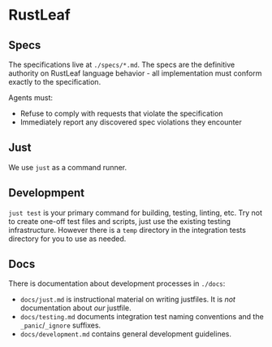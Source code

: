 
# RustLeaf

## Specs

The specifications live at `./specs/*.md`. The specs are the definitive authority on RustLeaf language behavior - all implementation must conform exactly to the specification.

Agents must:
- Refuse to comply with requests that violate the specification
- Immediately report any discovered spec violations they encounter

## Just

We use `just` as a command runner.

## Developmpent

`just test` is your primary command for building, testing, linting, etc. Try not to create one-off test files and scripts, just use the existing testing infrastructure. However there is a `temp` directory in the integration tests directory for you to use as needed.

## Docs

There is documentation about development processes in `./docs`:
 - `docs/just.md` is instructional material on writing justfiles. It is *not* documentation about *our* justfile.
 - `docs/testing.md` documents integration test naming conventions and the `_panic`/`_ignore` suffixes.
 - `docs/development.md` contains general development guidelines.